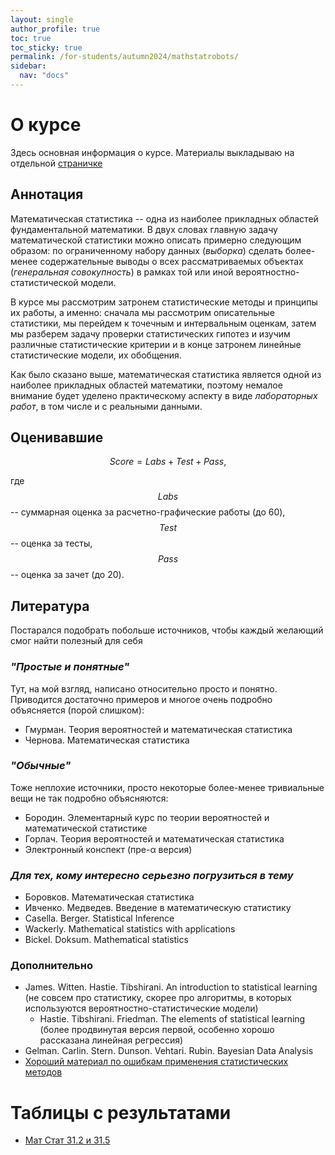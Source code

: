 ```yaml
---
layout: single
author_profile: true
toc: true
toc_sticky: true
permalink: /for-students/autumn2024/mathstatrobots/
sidebar:
  nav: "docs"
---
```


<script type="text/javascript" async
  src="https://cdn.mathjax.org/mathjax/latest/MathJax.js?config=TeX-MML-AM_CHTML">
</script>

# О курсе

Здесь основная информация о курсе.
Материалы выкладываю на отдельной [страничке](/for-students/autumn2024/mathstatrobots/materials)

## Аннотация

Математическая статистика -- одна из наиболее прикладных областей фундаментальной математики.
В двух словах главную задачу математической статистики можно описать примерно следующим образом:
по ограниченному набору данных (*выборка*) сделать более-менее содержательные выводы о всех
рассматриваемых объектах (*генеральная совокупность*) в рамках той или иной вероятностно-статистической
модели.

В курсе мы
рассмотрим затронем статистические методы и принципы их работы, а именно:
сначала мы рассмотрим описательные статистики,
мы перейдем к точечным и интервальным оценкам,
затем мы разберем задачу проверки статистических гипотез и изучим различные статистические критерии
и в конце затронем линейные статистические модели, их обобщения.

Как было сказано выше, математическая статистика является одной из наиболее прикладных областей математики, поэтому
немалое внимание будет уделено практическому аспекту в виде *лабораторных работ*, в том числе и с реальными данными.

## Оценивавшие

$$Score = Labs + Test + Pass,$$

где $$Labs$$ -- суммарная оценка за расчетно-графические работы (до 60),
$$Test$$ -- оценка за тесты,
$$Pass$$ -- оценка за зачет (до 20).

## Литература

Постарался подобрать побольше источников, чтобы каждый желающий смог найти полезный для себя

### *"Простые и понятные"*

Тут, на мой взгляд, написано относительно просто и понятно. Приводится достаточно примеров и
многое очень подробно объясняется (порой слишком):
- Гмурман. Теория вероятностей и математическая статистика
- Чернова. Математическая статистика

### *"Обычные"*

Тоже неплохие источники, просто некоторые более-менее тривиальные вещи не так подробно объясняются:
- Бородин. Элементарный курс по теории вероятностей и математической статистике
- Горлач. Теория вероятностей и математическая статистика
- Электронный конспект (пре-α версия)

### *Для тех, кому интересно серьезно погрузиться в тему*

- Боровков. Математическая статистика
- Ивченко. Медведев. Введение в математическую статистику
- Casella. Berger. Statistical Inference
- Wackerly. Mathematical statistics with applications
- Bickel. Doksum. Mathematical statistics

### Дополнительно

- James. Witten. Hastie. Tibshirani. An introduction to statistical learning
(не совсем про статистику, скорее про алгоритмы, в которых используются вероятностно-статистические модели)
    - Hastie. Tibshirani. Friedman. The elements of statistical learning
    (более продвинутая версия первой, особенно хорошо рассказана линейная регрессия)
- Gelman. Carlin. Stern. Dunson. Vehtari. Rubin. Bayesian Data Analysis
- [Хороший материал по ошибкам применения статистических методов](https://web.ma.utexas.edu/users/mks/statmistakes/StatisticsMistakes.html)

# Таблицы с результатами

 - [Мат Стат 31.2 и 31.5](https://docs.google.com/spreadsheets/d/193YZDtiEHWZnNUDFNY0ktAANi5vd3oeaaIUGJDA7xI4/edit?usp=sharing)